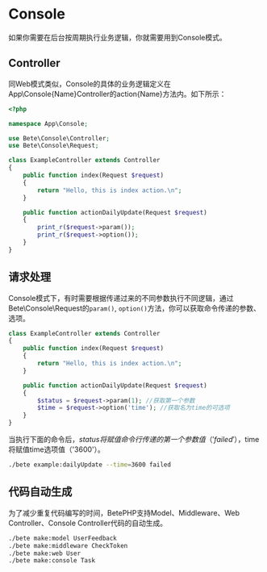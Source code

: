 # Console

如果你需要在后台按周期执行业务逻辑，你就需要用到Console模式。

## Controller
同Web模式类似，Console的具体的业务逻辑定义在App\Console\{Name}Controller的action{Name}方法内。如下所示：

```php
<?php

namespace App\Console;

use Bete\Console\Controller;
use Bete\Console\Request;

class ExampleController extends Controller
{
    public function index(Request $request)
    {
        return "Hello, this is index action.\n";
    }

    public function actionDailyUpdate(Request $request)
    {
        print_r($request->param()); 
        print_r($request->option());
    }
}
```

## 请求处理

Console模式下，有时需要根据传递过来的不同参数执行不同逻辑，通过Bete\Console\Request的`param()`, `option()`方法，你可以获取命令传递的参数、选项。

```php
class ExampleController extends Controller
{
    public function index(Request $request)
    {
        return "Hello, this is index action.\n";
    }

    public function actionDailyUpdate(Request $request)
    {
        $status = $request->param(1); //获取第一个参数
        $time = $request->option('time'); //获取名为time的可选项
    }
}
```

当执行下面的命令后，$status将赋值命令行传递的第一个参数值（'failed'），$time将赋值time选项值（'3600'）。

```bash
./bete example:dailyUpdate --time=3600 failed
```

## 代码自动生成

为了减少重复代码编写的时间，BetePHP支持Model、Middleware、Web Controller、Console Controller代码的自动生成。

```bash
./bete make:model UserFeedback
./bete make:middleware CheckToken
./bete make:web User
./bete make:console Task
```
